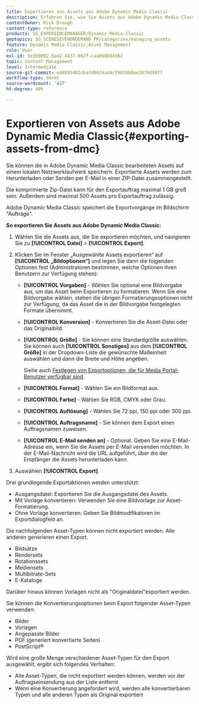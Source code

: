 ```yaml
---
title: Exportieren von Assets aus Adobe Dynamic Media Classic
description: Erfahren Sie, wie Sie Assets aus Adobe Dynamic Media Classic exportieren.
contentOwner: Rick Brough
content-type: reference
products: SG_EXPERIENCEMANAGER/Dynamic-Media-Classic
geptopics: SG_SCENESEVENONDEMAND_PK/categories/managing_assets
feature: Dynamic Media Classic,Asset Management
role: User
exl-id: 5e3b0002-5ae2-4437-862f-caa098b04362
topic: Content Management
level: Intermediate
source-git-commit: edd893482cbafd9674a44cf9878b8ee3079d98f7
workflow-type: tm+mt
source-wordcount: '437'
ht-degree: 40%

---
```


# Exportieren von Assets aus Adobe Dynamic Media Classic{#exporting-assets-from-dmc}

Sie können die in Adobe Dynamic Media Classic bearbeiteten Assets auf einem lokalen Netzwerklaufwerk speichern. Exportierte Assets werden zum Herunterladen oder Senden per E-Mail in einer ZIP-Datei zusammengestellt.

Die komprimierte Zip-Datei kann für den Exportauftrag maximal 1 GB groß sein. Außerdem sind maximal 500 Assets pro Exportauftrag zulässig.

Adobe Dynamic Media Classic speichert die Exportvorgänge im Bildschirm &quot;Aufträge&quot;.

**So exportieren Sie Assets aus Adobe Dynamic Media Classic:**

1. Wählen Sie die Assets aus, die Sie exportieren möchten, und navigieren Sie zu **[!UICONTROL Datei]** > **[!UICONTROL Export]**.
1. Klicken Sie im Fenster „Ausgewählte Assets exportieren“ auf **[!UICONTROL „Bildoptionen“]** und legen Sie dann die folgenden Optionen fest (Administratoren bestimmen, welche Optionen ihren Benutzern zur Verfügung stehen):

   * **[!UICONTROL Vorgaben]** - Wählen Sie optional eine Bildvorgabe aus, um das Asset beim Exportieren zu formatieren. Wenn Sie eine Bildvorgabe wählen, stehen die übrigen Formatierungsoptionen nicht zur Verfügung, da das Asset die in der Bildvorgabe festgelegten Formate übernimmt.

   * **[!UICONTROL Konversion]** - Konvertieren Sie die Asset-Datei oder das Originalbild.

   * **[!UICONTROL Größe]** - Sie können eine Standardgröße auswählen. Sie können auch **[!UICONTROL Sonstiges]** aus dem **[!UICONTROL Größe]** in der Dropdown-Liste die gewünschte Maßeinheit auswählen und dann die Breite und Höhe angeben.

     Siehe auch [Festlegen von Exportoptionen, die für Media Portal-Benutzer verfügbar sind](specifying-export-options-available-media.md#specifying_export_options_available_to_media_portal_users).

   * **[!UICONTROL Format]** - Wählen Sie ein Bildformat aus.

   * **[!UICONTROL Farbe]** - Wählen Sie RGB, CMYK oder Grau.

   * **[!UICONTROL Auflösung]** - Wählen Sie 72 ppi, 150 ppi oder 300 ppi.

   * **[!UICONTROL Auftragsname]** - Sie können dem Export einen Auftragsnamen zuweisen.

   * **[!UICONTROL E-Mail senden an]** - Optional. Geben Sie eine E-Mail-Adresse ein, wenn Sie die Assets per E-Mail versenden möchten. In der E-Mail-Nachricht wird die URL aufgeführt, über die der Empfänger die Assets herunterladen kann.

1. Auswählen **[!UICONTROL Export]**.

Drei grundlegende Exportaktionen werden unterstützt:

* Ausgangsdatei: Exportieren Sie die Ausgangsdatei des Assets.
* Mit Vorlage konvertieren: Verwenden Sie eine Bildvorlage zur Asset-Formatierung.
* Ohne Vorlage konvertieren: Geben Sie Bildmodifikatoren im Exportdialogfeld an.

Die nachfolgenden Asset-Typen können nicht exportiert werden. Alle anderen generieren einen Export.

* Bildsätze
* Rendersets
* Rotationssets
* Mediensets
* Multibitrate-Sets
* E-Kataloge

Darüber hinaus können Vorlagen nicht als &quot;Originaldatei&quot;exportiert werden.

Sie können die Konvertierungsoptionen beim Export folgender Asset-Typen verwenden:

* Bilder
* Vorlagen
* Angepasste Bilder
* PDF (generiert konvertierte Seiten)
* PostScript®

Wird eine große Menge verschiedener Asset-Typen für den Export ausgewählt, ergibt sich folgendes Verhalten:

* Alle Asset-Typen, die nicht exportiert werden können, werden vor der Auftragseinsendung aus der Liste entfernt
* Wenn eine Konvertierung angefordert wird, werden alle konvertierbaren Typen und alle anderen Typen als Original exportiert
